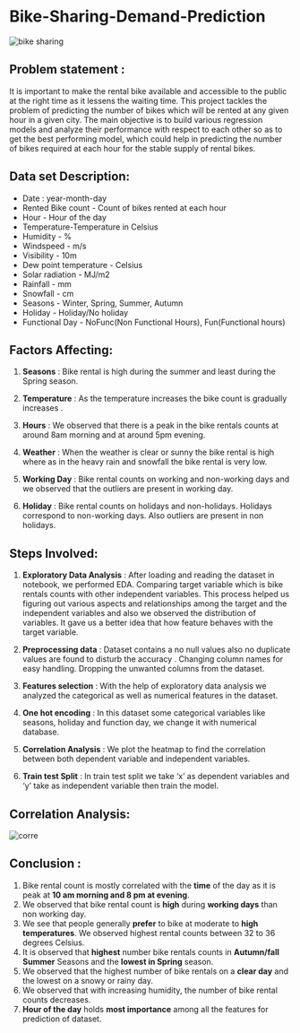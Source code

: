 # Bike-Sharing-Demand-Prediction

![bike sharing](https://user-images.githubusercontent.com/96326032/172070937-429e6942-589d-445b-a96e-c9e414b2d53d.png)


## **Problem statement** : 
It is important to make the rental bike available and accessible to the public at the right time as it lessens the waiting time. This project tackles the problem of predicting the number of bikes which will be rented at any given hour in a given city. The main objective is to build various regression models and analyze their performance with respect to each other so as to get the best performing model, which could help in predicting the number of bikes required at each hour for the stable supply of rental bikes.

## **Data set Description**:

* Date : year-month-day
* Rented Bike count - Count of bikes rented at each hour
* Hour - Hour of the day
* Temperature-Temperature in Celsius
* Humidity - %
* Windspeed - m/s
* Visibility - 10m
* Dew point temperature - Celsius
* Solar radiation - MJ/m2
* Rainfall - mm
* Snowfall - cm
* Seasons - Winter, Spring, Summer, Autumn
* Holiday - Holiday/No holiday
* Functional Day - NoFunc(Non Functional Hours), Fun(Functional hours)

## **Factors Affecting**:

1.	**Seasons** : Bike rental is high during the summer and least during the Spring season.

2.	**Temperature** : As the temperature increases the bike count is gradually increases .

3.	**Hours** : We observed that there is a peak in the bike rentals counts at around 8am morning and at around 5pm evening.

4.	**Weather** :  When the weather is clear or sunny the bike rental is high where as in the heavy rain and snowfall the bike rental is very low.

5.	**Working Day** : Bike rental counts on working and non-working days and we observed that the outliers are present in working day.

6.	**Holiday** : Bike rental counts on holidays and non-holidays. Holidays correspond to non-working days. Also outliers are present in non holidays.

## **Steps Involved**:

1.	**Exploratory Data Analysis** : 
After loading and reading the dataset in notebook, we performed EDA. Comparing target variable which is bike rentals counts with other independent variables.
This process helped us figuring out various aspects and relationships among the target and the independent variables and also we observed the distribution of variables.
It gave us a better idea that how feature behaves with the target variable.

2.	**Preprocessing data**  :
Dataset contains a no null values also no duplicate values are found to disturb the accuracy .
Changing column names for easy handling.
Dropping the unwanted columns from the dataset.

3.	**Features selection** :
With the help of exploratory data analysis we analyzed the categorical as well as numerical features in the dataset.

4.	**One hot encoding** :
In this dataset some categorical variables like seasons, holiday and function day, we change it with numerical database.

5.	**Correlation Analysis** :
We plot the heatmap to find  the correlation between both dependent variable and independent variables.

6.	**Train test Split** :
In train test split we take ‘x’ as dependent variables and ‘y’ take as independent variable then train the model.

## **Correlation Analysis**:

![corre](https://user-images.githubusercontent.com/96326032/172069435-55576b6e-914c-4b58-94ad-9cf98643fe4b.png)

## **Conclusion** :

1.	Bike rental count is mostly correlated with the **time** of the day as it is peak at **10 am morning and 8 pm at evening**. 
2.	We observed that bike rental count is **high** during **working days** than non working day.
3.	We see that people generally **prefer** to bike at moderate to **high temperatures**. We observed highest rental counts between 32 to 36 degrees Celsius.
4.	It is observed that **highest** number bike rentals counts in **Autumn/fall Summer** Seasons and the **lowest in Spring** season.
5.	We observed that the highest number of bike rentals on a **clear day** and the lowest on a snowy or rainy day.
6.	We observed that with increasing humidity, the number of bike rental counts decreases.
7.	**Hour of the day** holds **most importance** among all the features for prediction of dataset.
